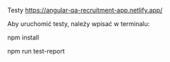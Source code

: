 Testy https://angular-qa-recruitment-app.netlify.app/

Aby uruchomić testy, należy wpisać w terminalu:

npm install

npm run test-report
